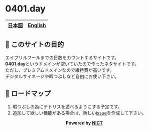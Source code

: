 # 0401.day
[日本語](README-ja.md)|[English](README.md)
---|---


## 🌸 このサイトの目的

エイプリルフールまでの日数をカウントするサイトです。  
**0401.day**というドメインが空いていたので作ったネタサイトです。  
ただし、プレミアムドメインなので維持費が高いです。  
デジタルサイネージや暇つぶしなど自由にお使い下さい。

## 🧞 ロードマップ

1. 暇つぶしの為にテトリスを遊べるようにする予定です。
1. 追加して欲しい機能がある場合は、新しい[issue](https://github.com/Pirikan/0401.day/issues)を作成して下さい。

**<div align="center">Powered by <a href="https://mt-auto-minhon-mlt.ucri.jgn-x.jp/">NICT</a></div>**



